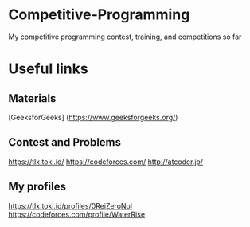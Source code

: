 # Competitive-Programming
My competitive programming contest, training, and competitions so far

# Useful links
## Materials
[GeeksforGeeks] (https://www.geeksforgeeks.org/)


## Contest and Problems
https://tlx.toki.id/
https://codeforces.com/
http://atcoder.jp/

## My profiles
https://tlx.toki.id/profiles/0ReiZeroNol
https://codeforces.com/profile/WaterRise